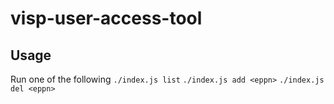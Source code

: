 # visp-user-access-tool

## Usage
Run one of the following
`./index.js list` 
`./index.js add <eppn>`
`./index.js del <eppn>`
